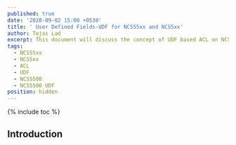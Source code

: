 ```yaml
---
published: true
date: '2020-09-02 15:00 +0530'
title: ' User Defined Fields-UDF for NCS55xx and NCS5xx'
author: Tejas Lad
excerpt: This document will discuss the concept of UDF based ACL on NCS55xx and NCS5xx
tags:
  - NCS55xx
  - NCS5xx
  - ACL
  - UDF
  - NCS5500
  - NCS5500 UDF
position: hidden
---
```

{% include toc %}

## Introduction

